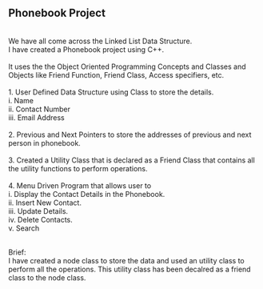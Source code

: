 ## Phonebook Project
<br>
We have all come across the Linked List Data Structure. <br>
I have created a Phonebook project using C++. <br><br>
It uses the the Object Oriented Programming Concepts and Classes and Objects like Friend Function, Friend Class, Access specifiers, etc.
<br><br>
1. User Defined Data Structure using Class to store the details.<br>
    i. Name<br>
   ii. Contact Number<br>
  iii. Email Address<br><br>
2. Previous and Next Pointers to store the addresses of previous and next person in phonebook.<br><br>
3. Created a Utility Class that is declared as a Friend Class that contains all the utility functions to perform operations.<br><br>
4. Menu Driven Program that allows user to<br>
   i. Display the Contact Details in the Phonebook.<br>
  ii. Insert New Contact.<br>
 iii. Update Details.<br>
  iv. Delete Contacts.<br>
   v. Search<br><br>

Brief:<br>
I have created a node class to store the data and used an utility class to perform all the operations. This utility class has been decalred as a friend class to the node class.

